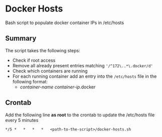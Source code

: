 # Docker Hosts
Bash script to populate docker container IPs in /etc/hosts

## Summary
The script takes the following steps:
* Check if root access
* Remove all already present entries matching `'/^172\..*\.docker/d'`
* Check which containers are running
* For each running container add an entry into the `/etc/hosts` file in the following format:
    * *container-name* *container-ip*.docker


## Crontab
Add the following line **as root** to the crontab to update the /etc/hosts file every 5 minutes
```
*/5	*	*	*	*	<path-to-the-script>/docker-hosts.sh
```
